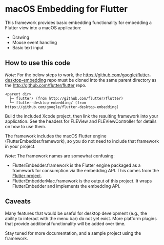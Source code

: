 # macOS Embedding for Flutter

This framework provides basic embedding functionality for embedding a
Flutter view into a macOS application:
* Drawing
* Mouse event handling
* Basic text input

## How to use this code

_Note:_ For the below steps to work, the https://github.com/google/flutter-desktop-embedding
repo must be cloned into the same parent directory as the
http://github.com/flutter/flutter repo.

```
<parent dir>
  ├─ flutter/ (from http://github.com/flutter/flutter)
  └─ flutter-desktop-embedding/ (from https://github.com/google/flutter-desktop-embedding)
```

Build the included Xcode project, then link the resulting framework
into your application. See the headers for FLEView and FLEViewController
for details on how to use them.

The framework includes the macOS Flutter engine (FlutterEmbedder.framework),
so you do not need to include that framework in your project.

*Note*: The framework names are somewhat confusing:
* FlutterEmbedder.framework is the Flutter engine packaged as a framework for
  consumption via the embedding API. This comes from the
  [Flutter project](https://github.com/flutter/flutter).
* FlutterEmbedderMac.framework is the output of this project. It wraps
  FlutterEmbedder and implements the embedding API.

## Caveats

Many features that would be useful for desktop development (e.g., the ability to
interact with the menu bar) do not yet exist. More platform plugins that provide
additional functionality will be added over time.

Stay tuned for more documentation, and a sample project using the framework.
